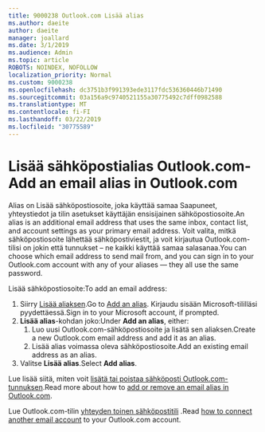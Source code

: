```yaml
---
title: 9000238 Outlook.com Lisää alias
ms.author: daeite
author: daeite
manager: joallard
ms.date: 3/1/2019
ms.audience: Admin
ms.topic: article
ROBOTS: NOINDEX, NOFOLLOW
localization_priority: Normal
ms.custom: 9000238
ms.openlocfilehash: dc3751b3f991393ede3117fdc536360446b71490
ms.sourcegitcommit: 03a156a9c9740521155a30775492c7dff0982588
ms.translationtype: MT
ms.contentlocale: fi-FI
ms.lasthandoff: 03/22/2019
ms.locfileid: "30775589"
---
```

# <a name="add-an-email-alias-in-outlookcom"></a><span data-ttu-id="3d2d7-102">Lisää sähköpostialias Outlook.com-</span><span class="sxs-lookup"><span data-stu-id="3d2d7-102">Add an email alias in Outlook.com</span></span>

<span data-ttu-id="3d2d7-103">Alias on Lisää sähköpostiosoite, joka käyttää samaa Saapuneet, yhteystiedot ja tilin asetukset käyttäjän ensisijainen sähköpostiosoite.</span><span class="sxs-lookup"><span data-stu-id="3d2d7-103">An alias is an additional email address that uses the same inbox, contact list, and account settings as your primary email address.</span></span> <span data-ttu-id="3d2d7-104">Voit valita, mitkä sähköpostiosoite lähettää sähköpostiviestit, ja voit kirjautua Outlook.com-tilisi on jokin että tunnukset – ne kaikki käyttää samaa salasanaa.</span><span class="sxs-lookup"><span data-stu-id="3d2d7-104">You can choose which email address to send mail from, and you can sign in to your Outlook.com account with any of your aliases — they all use the same password.</span></span>

<span data-ttu-id="3d2d7-105">Lisää sähköpostiosoite:</span><span class="sxs-lookup"><span data-stu-id="3d2d7-105">To add an email address:</span></span>

1. <span data-ttu-id="3d2d7-106">Siirry [Lisää aliaksen](https://go.microsoft.com/fwlink/p/?linkid=864833).</span><span class="sxs-lookup"><span data-stu-id="3d2d7-106">Go to [Add an alias](https://go.microsoft.com/fwlink/p/?linkid=864833).</span></span> <span data-ttu-id="3d2d7-107">Kirjaudu sisään Microsoft-tililläsi pyydettäessä.</span><span class="sxs-lookup"><span data-stu-id="3d2d7-107">Sign in to your Microsoft account, if prompted.</span></span>
2. <span data-ttu-id="3d2d7-108">**Lisää alias**-kohdan joko:</span><span class="sxs-lookup"><span data-stu-id="3d2d7-108">Under **Add an alias**, either:</span></span>
    1. <span data-ttu-id="3d2d7-109">Luo uusi Outlook.com-sähköpostiosoite ja lisätä sen aliaksen.</span><span class="sxs-lookup"><span data-stu-id="3d2d7-109">Create a new Outlook.com email address and add it as an alias.</span></span>
    2. <span data-ttu-id="3d2d7-110">Lisää alias voimassa oleva sähköpostiosoite.</span><span class="sxs-lookup"><span data-stu-id="3d2d7-110">Add an existing email address as an alias.</span></span>
3. <span data-ttu-id="3d2d7-111">Valitse **Lisää alias**.</span><span class="sxs-lookup"><span data-stu-id="3d2d7-111">Select **Add alias**.</span></span>

<span data-ttu-id="3d2d7-112">Lue lisää siitä, miten voit [lisätä tai poistaa sähköposti Outlook.com-tunnuksen](https://support.office.com/article/459b1989-356d-40fa-a689-8f285b13f1f2).</span><span class="sxs-lookup"><span data-stu-id="3d2d7-112">Read more about how to [add or remove an email alias in Outlook.com](https://support.office.com/article/459b1989-356d-40fa-a689-8f285b13f1f2).</span></span>  

<span data-ttu-id="3d2d7-113">Lue Outlook.com-tilin [yhteyden toinen sähköpostitili](https://support.office.com/article/c5224df4-5885-4e79-91ba-523aa743f0ba) .</span><span class="sxs-lookup"><span data-stu-id="3d2d7-113">Read [how to connect another email account](https://support.office.com/article/c5224df4-5885-4e79-91ba-523aa743f0ba) to your Outlook.com account.</span></span>